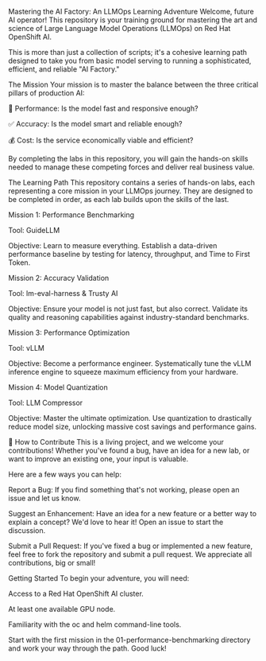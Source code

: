 Mastering the AI Factory: An LLMOps Learning Adventure
Welcome, future AI operator! This repository is your training ground for mastering the art and science of Large Language Model Operations (LLMOps) on Red Hat OpenShift AI.

This is more than just a collection of scripts; it's a cohesive learning path designed to take you from basic model serving to running a sophisticated, efficient, and reliable "AI Factory."

The Mission
Your mission is to master the balance between the three critical pillars of production AI:

🚀 Performance: Is the model fast and responsive enough?

✅ Accuracy: Is the model smart and reliable enough?

💰 Cost: Is the service economically viable and efficient?

By completing the labs in this repository, you will gain the hands-on skills needed to manage these competing forces and deliver real business value.

The Learning Path
This repository contains a series of hands-on labs, each representing a core mission in your LLMOps journey. They are designed to be completed in order, as each lab builds upon the skills of the last.

Mission 1: Performance Benchmarking

Tool: GuideLLM

Objective: Learn to measure everything. Establish a data-driven performance baseline by testing for latency, throughput, and Time to First Token.

Mission 2: Accuracy Validation

Tool: lm-eval-harness & Trusty AI

Objective: Ensure your model is not just fast, but also correct. Validate its quality and reasoning capabilities against industry-standard benchmarks.

Mission 3: Performance Optimization

Tool: vLLM

Objective: Become a performance engineer. Systematically tune the vLLM inference engine to squeeze maximum efficiency from your hardware.

Mission 4: Model Quantization

Tool: LLM Compressor

Objective: Master the ultimate optimization. Use quantization to drastically reduce model size, unlocking massive cost savings and performance gains.

🤝 How to Contribute
This is a living project, and we welcome your contributions! Whether you've found a bug, have an idea for a new lab, or want to improve an existing one, your input is valuable.

Here are a few ways you can help:

Report a Bug: If you find something that's not working, please open an issue and let us know.

Suggest an Enhancement: Have an idea for a new feature or a better way to explain a concept? We'd love to hear it! Open an issue to start the discussion.

Submit a Pull Request: If you've fixed a bug or implemented a new feature, feel free to fork the repository and submit a pull request. We appreciate all contributions, big or small!

Getting Started
To begin your adventure, you will need:

Access to a Red Hat OpenShift AI cluster.

At least one available GPU node.

Familiarity with the oc and helm command-line tools.

Start with the first mission in the 01-performance-benchmarking directory and work your way through the path. Good luck!